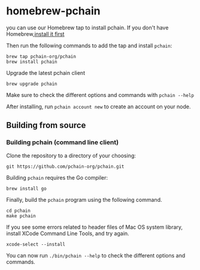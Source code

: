 # homebrew-pchain

you can use our Homebrew tap to install pchain. If you don't have Homebrew,[install it first](https://brew.sh/)

Then run the following commands to add the tap and install `pchain`:

```shell
brew tap pchain-org/pchain
brew install pchain
```

Upgrade the latest pchain client

```shell
brew upgrade pchain
```
Make sure to check the different options and commands with `pchain --help`

After installing, run `pchain account new` to create an account on your node.

## Building from source

### Building pchain (command line client)

Clone the repository to a directory of your choosing:

```shell
git https://github.com/pchain-org/pchain.git
```

Building `pchain` requires the Go compiler:

```shell
brew install go
```

Finally, build the `pchain` program using the following command.
```shell
cd pchain
make pchain
```

If you see some errors related to header files of Mac OS system library, install XCode Command Line Tools, and try again.

```shell
xcode-select --install
```

You can now run `./bin/pchain --help` to check the different options and commands.
